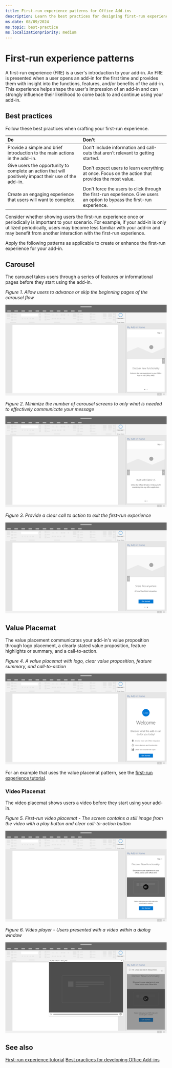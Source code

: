 ```yaml
---
title: First-run experience patterns for Office Add-ins
description: Learn the best practices for designing first-run experiences in Office Add-ins.
ms.date: 08/09/2024
ms.topic: best-practice
ms.localizationpriority: medium
---
```


# First-run experience patterns

A first-run experience (FRE) is a user's introduction to your add-in. An FRE is presented when a user opens an add-in for the first time and provides them with insight into the functions, features, and/or benefits of the add-in. This experience helps shape the user's impression of an add-in and can strongly influence their likelihood to come back to and continue using your add-in.

## Best practices

Follow these best practices when crafting your first-run experience.

|Do|Don't|
|:------|:------|
|Provide a simple and brief introduction to the main actions in the add-in. | Don't include information and call-outs that aren't relevant to getting started. |
|Give users the opportunity to complete an action that will positively impact their use of the add-in. | Don't expect users to learn everything at once. Focus on the action that provides the most value. |
|Create an engaging experience that users will want to complete. | Don't force the users to click through the first-run experience. Give users an option to bypass the first-run experience. |

Consider whether showing users the first-run experience once or periodically is important to your scenario. For example, if your add-in is only utilized periodically, users may become less familiar with your add-in and may benefit from another interaction with the first-run experience.

Apply the following patterns as applicable to create or enhance the first-run experience for your add-in.

## Carousel

The carousel takes users through a series of features or informational pages before they start using the add-in.

*Figure 1. Allow users to advance or skip the beginning pages of the carousel flow*

![Illustration showing step 1 of a carousel in the first-run experience of an Office desktop application task pane. In this example, a "Skip" action is included in the top right of the task pane.](../images/add-in-FRE-step-1.png)

*Figure 2. Minimize the number of carousel screens to only what is needed to effectively communicate your message*

![Illustration showing step 2 of a carousel in the first-run experience of an Office desktop application task pane. In this example, there are 3 carousel screens in the task pane.](../images/add-in-FRE-step-2.png)

*Figure 3. Provide a clear call to action to exit the first-run experience*

![Illustration showing step 3 of a carousel in the first-run experience of an Office desktop application task pane. In this example, the third and final screen of the task pane shows a button to get started.](../images/add-in-FRE-step-3.png)

## Value Placemat

The value placement communicates your add-in's value proposition through logo placement, a clearly stated value proposition, feature highlights or summary, and a call-to-action.

*Figure 4. A value placemat with logo, clear value proposition, feature summary, and call-to-action*

![Illustration showing a value placemat in the first-run experience of an Office desktop application task pane. In this example, the task pane displays the add-in logo, a description of the add-in, and a button to get started.](../images/add-in-FRE-value.png)

For an example that uses the value placemat pattern, see the [first-run experience tutorial](../tutorials/first-run-experience-tutorial.md).

### Video Placemat

The video placemat shows users a video before they start using your add-in.

*Figure 5. First-run video placemat - The screen contains a still image from the video with a play button and clear call-to-action button*

![Illustration showing a video placemat in the first-run experience of an Office desktop application task pane.](../images/add-in-FRE-video.png)

*Figure 6. Video player - Users presented with a video within a dialog window*

![Illustration showing a video in a dialog window with an Office desktop application and add-in task pane in the background.](../images/add-in-FRE-video-dialog.png)

## See also

[First-run experience tutorial](../tutorials/first-run-experience-tutorial.md)
[Best practices for developing Office Add-ins](../concepts/add-in-development-best-practices.md)
